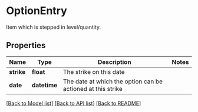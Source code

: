 # OptionEntry

Item which is stepped in level/quantity.

## Properties
Name | Type | Description | Notes
------------ | ------------- | ------------- | -------------
**strike** | **float** | The strike on this date | 
**date** | **datetime** | The date at which the option can be actioned at this strike | 

[[Back to Model list]](../README.md#documentation-for-models) [[Back to API list]](../README.md#documentation-for-api-endpoints) [[Back to README]](../README.md)


